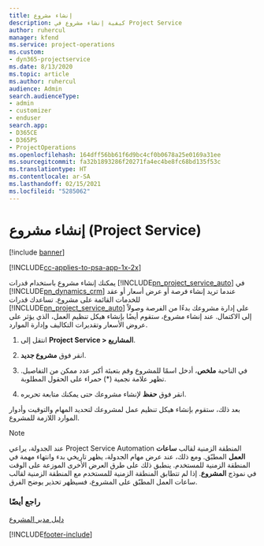 ```yaml
---
title: إنشاء مشروع
description: كيفية إنشاء مشروع في Project Service
author: ruhercul
manager: kfend
ms.service: project-operations
ms.custom:
- dyn365-projectservice
ms.date: 8/13/2020
ms.topic: article
ms.author: ruhercul
audience: Admin
search.audienceType:
- admin
- customizer
- enduser
search.app:
- D365CE
- D365PS
- ProjectOperations
ms.openlocfilehash: 164dff56bb61f6d9bc4cf0b0678a25e0169a31ee
ms.sourcegitcommit: fa32b1893286f20271fa4ec4be8fc68bd135f53c
ms.translationtype: HT
ms.contentlocale: ar-SA
ms.lasthandoff: 02/15/2021
ms.locfileid: "5285062"
---
```

# <a name="create-a-project-project-service"></a>إنشاء مشروع (Project Service)

[!include [banner](../includes/psa-now-project-operations.md)]

[!INCLUDE[cc-applies-to-psa-app-1x-2x](../includes/cc-applies-to-psa-app-1x-2x.md)]

يمكنك إنشاء مشروع باستخدام قدرات [!INCLUDE[pn_project_service_auto](../includes/pn-project-service-auto.md)] في [!INCLUDE[pn_dynamics_crm](../includes/pn-dynamics-crm.md)] عندما تريد إنشاء فرصة أو عرض أسعار أو عقد للخدمات القائمة على مشروع. تساعدك قدرات [!INCLUDE[pn_project_service_auto](../includes/pn-project-service-auto.md)] على إدارة مشروعك بدءًا من الفرصة وصولاً إلى الاكتمال. عند إنشاء مشروع، ستقوم أيضًا بإنشاء هيكل تنظيم العمل، الذي يؤثر على عروض الأسعار وتقديرات التكاليف وإدارة الموارد.  
  
1.  انتقل إلى **Project Service > المشاريع**.  
  
2.  انقر فوق **مشروع جديد**.  
  
3.  في الناحية **ملخص**، أدخل اسمًا للمشروع وقم بتعبئة أكبر عدد ممكن من التفاصيل. تظهر علامة نجمية (*) حمراء على الحقول المطلوبة.  
  
4.  انقر فوق **حفظ** لإنشاء مشروعك حتى يمكنك متابعة تحريره.  
  
بعد ذلك، ستقوم بإنشاء هيكل تنظيم عمل لمشروعك لتحديد المهام والتوقيت وأدوار الموارد اللازمة للمشروع.  

> [!NOTE]
> عند الجدولة، يراعي Project Service Automation المنطقة الزمنية لقالب **ساعات العمل** المطبّق. ومع ذلك، عند عرض مهام الجدولة، يظهر تاريخي بدء وانتهاء مهمة في المنطقة الزمنية للمستخدم. ينطبق ذلك على طرق العرض الأخرى الموزعة على الوقت في نموذج **المشروع**. إذا لم تتطابق المنطقة الزمنية للمستخدم مع المنطقة الزمنية لقالب ساعات العمل المطبّق على المشروع، فسيظهر تحذير يوضح الفرق. 
  
### <a name="see-also"></a>راجع أيضًا  
 [دليل مدير المشروع](../psa/project-manager-guide.md)


[!INCLUDE[footer-include](../includes/footer-banner.md)]